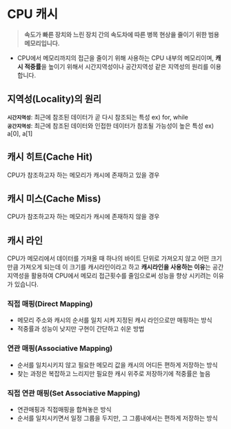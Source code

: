 # CPU 캐시
> **속도가 빠른 장치와 느린 장치 간의 속도차에 따른 병목 현상을 줄이기 위한 범용 메모리입니다.**

- CPU에서 메모리까지의 접근을 줄이기 위해 사용하는 CPU 내부의 메모리이며, **캐시 적중률**을 높이기 위해서 시간지역성이나 공간지역성 같은 지역성의 원리를 이용합니다.

## 지역성(Locality)의 원리
**`시간지역성`**: 최근에 참조된 데이터가 곧 다시 참조되는 특성 ex) for, while   
**`공간지역성`**: 최근에 참조된 데이터와 인접한 데이터가 참조될 가능성이 높은 특성 ex) a[0], a[1]

## 캐시 히트(Cache Hit)
CPU가 참조하고자 하는 메모리가 캐시에 존재하고 있을 경우

## 캐시 미스(Cache Miss)
CPU가 참조하고자 하는 메모리가 캐시에 존재하지 않을 경우

## 캐시 라인
CPU가 메모리에서 데이터를 가져올 때 하나의 바이트 단위로 가져오지 않고 어떤 크기만큼 가져오게 되는데 이 크기를 캐시라인이라고 하고 **캐시라인을 사용하는 이유**는 공간지역성을 활용하여 CPU에서 메모리 접근횟수를 줄임으로써 성능을 향상 시키려는 이유가 있습니다.

### 직접 매핑(Direct Mapping)
- 메모리 주소와 캐시의 순서를 일치 시켜 지정된 캐시 라인으로만 매핑하는 방식
- 적중률과 성능이 낮지만 구현이 간단하고 쉬운 방법

### 연관 매핑(Associative Mapping)
- 순서를 일치시키지 않고 필요한 메모리 값을 캐시의 어디든 편하게 저장하는 방식
- 찾는 과정은 복잡하고 느리지만 필요한 캐시 위주로 저장하기에 적중률은 높음

### 직접 연관 매핑(Set Associative Mapping)
- 연관매핑과 직접매핑을 합쳐놓은 방식
- 순서를 일치시키면서 일정 그룹을 두지만, 그 그룹내에서는 편하게 저장하는 방식

